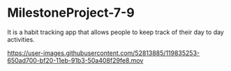 # MilestoneProject-7-9
It is a habit tracking app that allows people to keep track of their day to day activities.


https://user-images.githubusercontent.com/52813885/119835253-650ad700-bf20-11eb-91b3-50a408f29fe8.mov

